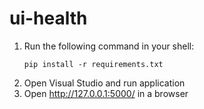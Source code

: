 # ui-health

1. Run the following command in your shell:
    ```Shell
    pip install -r requirements.txt
    ```
2. Open Visual Studio and run application
3. Open http://127.0.0.1:5000/ in a browser
